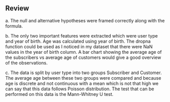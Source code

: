 ## Review

a.	The null and alternative hypotheses were framed correctly along with the formula.

b.	The only two important features were extracted which were user type and year of birth. 
    Age was calculated using year of birth. The dropna function could be used as I noticed in my dataset that there were 
    NaN values in the year of birth column. A bar chart showing the average age of the subscribers vs average age of
    customers would give a good overview of the observations.

c.	The data is split by user type into two groups Subscriber and Customer. 
    The average age between these two groups were compared and because age is discrete and not 
    continuous with a mean which is not that high we can say that this data follows Poisson distribution. The test that can be 
    performed on this data is the Mann-Whitney U test. 

